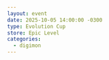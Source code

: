 ```yaml
---
layout: event
date: 2025-10-05 14:00:00 -0300
type: Evolution Cup
store: Epic Level
categories:
  - digimon
---
```

